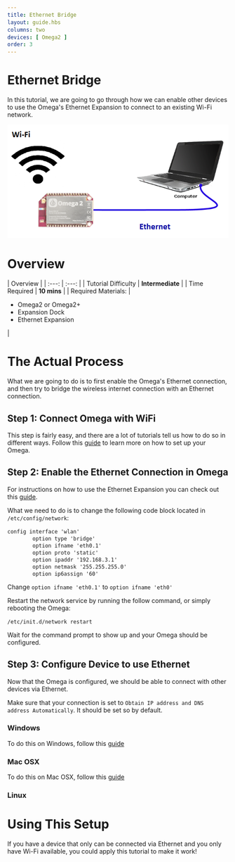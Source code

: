 ```yaml
---
title: Ethernet Bridge
layout: guide.hbs
columns: two
devices: [ Omega2 ]
order: 3
---
```


# Ethernet Bridge

In this tutorial, we are going to go through how we can enable other devices to use the Omega's Ethernet Expansion to connect to an existing Wi-Fi network.

![illustration](../img/ethernet-bridge-illustration.png)

# Overview

| Overview |
| :---: | :---: |
| Tutorial Difficulty | **Intermediate** |
| Time Required | **10 mins** |
| Required Materials: | <ul><li>Omega2 or Omega2+</li><li>Expansion Dock</li><li>Ethernet Expansion</li></ul> |


[//]: # (The Actual Process)

# The Actual Process

What we are going to do is to first enable the Omega's Ethernet connection, and then try to bridge the wireless internet connection with an Ethernet connection.


[//]: # (The Steps)

## Step 1: Connect Omega with WiFi

This step is fairly easy, and there are a lot of tutorials tell us how to do so in different ways. Follow this [guide](../Get-Started) to learn more on how to set up your Omega.


[//]: # (Step 2)

## Step 2: Enable the Ethernet Connection in Omega

For instructions on how to use the Ethernet Expansion you can check out this [guide](./Expansions/Using-the-Ethernet-Expansion).


What we need to do is to change the following code block located in `/etc/config/network`:

```
config interface 'wlan'
        option type 'bridge'
        option ifname 'eth0.1'
        option proto 'static'
        option ipaddr '192.168.3.1'
        option netmask '255.255.255.0'
        option ip6assign '60'

```

Change `option ifname 'eth0.1'` to `option ifname 'eth0'`


Restart the network service by running the follow command, or simply rebooting the Omega:

```
/etc/init.d/network restart
```
Wait for the command prompt to show up and your Omega should be configured.


[//]: # (Step 3)
## Step 3: Configure Device to use Ethernet

Now that the Omega is configured, we should be able to connect with other devices via Ethernet.

Make sure that your connection is set to `Obtain IP address and DNS address Automatically`. It should be set so by default.


### Windows
To do this on Windows, follow this [guide](http://www.computerhope.com/issues/ch001048.htm)


### Mac OSX
To do this on Mac OSX, follow this [guide](https://www.cs.cmu.edu/~help/networking/dhcp_info/dhcp_mac.html)

### Linux

[//]: # (Not sure how to do or how to test that this actually does the thing?)


[//]: # (Using the Project)

# Using This Setup

If you have a device that only can be connected via Ethernet and you only have Wi-Fi available, you could apply this tutorial to make it work!
